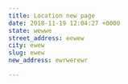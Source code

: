 ```yaml
---
title: Location new page
date: 2018-11-19 12:04:27 +0000
state: wewwe
street_address: eewew
city: ewew
slug: ewew
new_address: ewrwerewr

---
```

